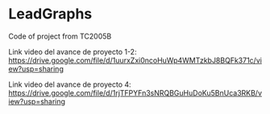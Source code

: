 # LeadGraphs
Code of project from TC2005B


Link video del avance de proyecto 1-2: https://drive.google.com/file/d/1uurxZxi0ncoHuWp4WMTzkbJ8BQFk371c/view?usp=sharing

Link video del avance de proyecto 4: https://drive.google.com/file/d/1rjTFPYFn3sNRQBGuHuDoKu5BnUca3RKB/view?usp=sharing